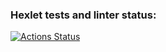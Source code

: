 ### Hexlet tests and linter status:
[![Actions Status](https://github.com/aseven77/layout-designer-project-lvl2/workflows/hexlet-check/badge.svg)](https://github.com/aseven77/layout-designer-project-lvl2/actions)